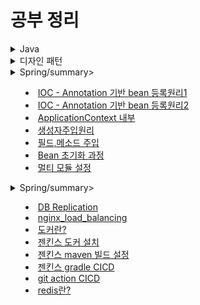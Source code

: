 # 공부 정리

<details>
<summary>Java</summary>
  
<details>
<summary>개념정리</summary>
  
+ <a href='https://github.com/zzangoobrother/study-organization/blob/main/java/%EC%A0%95%EB%A6%AC/equals%EC%99%80%20hashcode%20%EC%B0%A8%EC%9D%B4.md' target='_blank' >equals와 hashcode 차이</a>
+ <a href='https://github.com/zzangoobrother/study-organization/blob/main/java/%EC%A0%95%EB%A6%AC/%EC%98%A4%EB%B2%84%EB%A1%9C%EB%94%A9%EA%B3%BC%20%EC%98%A4%EB%B2%84%EB%9D%BC%EC%9D%B4%EB%94%A9.md' target='_blank' >오버로딩과 오버라이딩</a>
+ <a href='https://github.com/zzangoobrother/study-organization/blob/main/java/%EC%A0%95%EB%A6%AC/Primitive%ED%83%80%EC%9E%85%2C%20Reference%20%ED%83%80%EC%9E%85.md' target='_blank' >Primitive 타입과 Reference 타입</a>
+ <a href='https://github.com/zzangoobrother/study-organization/blob/main/java/%EC%A0%95%EB%A6%AC/java%20static.md' target='_blank' >static</a>
+ <a href='https://github.com/zzangoobrother/study-organization/blob/main/java/%EC%A0%95%EB%A6%AC/Enum.md' target='_blank' >Enum</a>

</details>

<details>
<summary>자료구조</summary>

+ <a href='https://github.com/zzangoobrother/study-organization/blob/main/java/%EC%9E%90%EB%A3%8C%EA%B5%AC%EC%A1%B0/ArrayList.md#arrayslist' target='_blank' >ArraysList</a>
+ <a href='https://github.com/zzangoobrother/study-organization/blob/main/java/%EC%9E%90%EB%A3%8C%EA%B5%AC%EC%A1%B0/LinkedList.md' target='_blank' >LinkedList</a>
+ <a href='https://github.com/zzangoobrother/study-organization/blob/main/java/자료구조/HashMap.md' target='_blank' >HashMap</a>
+ <a href='https://github.com/zzangoobrother/study-organization/blob/main/java/자료구조/HashSet.md' target='_blank' >HashSet</a>
+ <a href='https://github.com/zzangoobrother/study-organization/blob/main/java/자료구조/LinkedHashMap.md' target='_blank' >LinkedHashMap</a>
+ <a href='https://github.com/zzangoobrother/study-organization/blob/main/java/자료구조/TreeMap.md' target='_blank' >TreeMap</a>
+ <a href='https://github.com/zzangoobrother/study-organization/blob/main/java/자료구조/EnumMap.md' target='_blank' >EnumMap</a>
+ <a href='https://github.com/zzangoobrother/study-organization/blob/main/java/자료구조/PriorityQueue.md' target='_blank' >PriorityQueue</a>
+ <a href='https://github.com/zzangoobrother/study-organization/blob/main/java/자료구조/PriorityQueue와%20TreeMap%20비교.md' target='_blank' >PriorityQueue와 TreeMap 비교</a>

</details>

<details>
<summary>이펙티브 자바</summary>

+ <a href='https://github.com/zzangoobrother/study-organization/blob/main/java/effective%20java/1.%20item%20%EC%A0%95%EC%A0%81%20%ED%8C%A9%ED%84%B0%EB%A6%AC%20%EB%A9%94%EC%84%9C%EB%93%9C%201.md' target='_blank' >1. 생성자 대신 정적 팩터리 메서드를 고려하라</a>
+ <a href='https://github.com/zzangoobrother/study-organization/blob/main/java/effective%20java/2.%20item%20%EC%A0%95%EC%A0%81%20%ED%8C%A9%ED%84%B0%EB%A6%AC%20%EB%A9%94%EC%84%9C%EB%93%9C%202.md' target='_blank' >2. item 정적 팩터리 메서드 2</a>
+ <a href='https://github.com/zzangoobrother/study-organization/blob/main/java/effective%20java/3.%20item%20%EC%A0%95%EC%A0%81%20%ED%8C%A9%ED%84%B0%EB%A6%AC%20%EB%A9%94%EC%84%9C%EB%93%9C%20%EB%8B%A8%EC%A0%90.md' target='_blank' >3. item 정적 팩터리 메서드 단점</a>
+ <a href='https://github.com/zzangoobrother/study-organization/blob/main/java/effective%20java/4.%20item2%20%EC%83%9D%EC%84%B1%EC%9E%90%EC%97%90%20%EB%A7%A4%EA%B0%9C%EB%B3%80%EC%88%98%EA%B0%80%20%EB%A7%8E%EB%8B%A4%EB%A9%B4%20%EB%B9%8C%EB%8D%94%EB%A5%BC%20%EA%B3%A0%EB%A0%A4%ED%95%98%EB%9D%BC.md' target='_blank' >4. item2 생성자에 매개변수가 많다면 빌더를 고려하라</a>
+ <a href='https://github.com/zzangoobrother/study-organization/blob/main/java/effective%20java/5.%20item2%20%EC%83%9D%EC%84%B1%EC%9E%90%EC%97%90%20%EB%A7%A4%EA%B0%9C%EB%B3%80%EC%88%98%EA%B0%80%20%EB%A7%8E%EB%8B%A4%EB%A9%B4%20%EB%B9%8C%EB%8D%94%EB%A5%BC%20%EA%B3%A0%EB%A0%A4%ED%95%98%EB%9D%BC2.md' target='_blank' >5. item2 생성자에 매개변수가 많다면 빌더를 고려하라2</a>
+ <a href='https://github.com/zzangoobrother/study-organization/blob/main/java/effective%20java/6.%20item2%20%EC%83%9D%EC%84%B1%EC%9E%90%EC%97%90%20%EB%A7%A4%EA%B0%9C%EB%B3%80%EC%88%98%EA%B0%80%20%EB%A7%8E%EB%8B%A4%EB%A9%B4%20%EB%B9%8C%EB%8D%94%EB%A5%BC%20%EA%B3%A0%EB%A0%A4%ED%95%98%EB%9D%BC3.md' target='_blank' >6. item2 생성자에 매개변수가 많다면 빌더를 고려하라3</a>
+ <a href='https://github.com/zzangoobrother/study-organization/blob/main/java/effective%20java/7.%20item3%20%EC%83%9D%EC%84%B1%EC%9E%90%EB%82%98%20%EC%97%B4%EA%B1%B0%20%ED%83%80%EC%9E%85%EC%9C%BC%EB%A1%9C%20%EC%8B%B1%EA%B8%80%ED%84%B4%EC%9E%84%EC%9D%84%20%EB%B3%B4%EC%A6%9D%ED%95%98%EB%9D%BC.md' target='_blank' >7. item3 생성자나 열거 타입으로 싱글턴임을 보증하라</a>
+ <a href='https://github.com/zzangoobrother/study-organization/blob/main/java/effective%20java/8.%20item3%20%EC%83%9D%EC%84%B1%EC%9E%90%EB%82%98%20%EC%97%B4%EA%B1%B0%20%ED%83%80%EC%9E%85%EC%9C%BC%EB%A1%9C%20%EC%8B%B1%EA%B8%80%ED%84%B4%EC%9E%84%EC%9D%84%20%EB%B3%B4%EC%A6%9D%ED%95%98%EB%9D%BC2.md' target='_blank' >8. item3 생성자나 열거 타입으로 싱글턴임을 보증하라2</a>
+ <a href='https://github.com/zzangoobrother/study-organization/blob/main/java/effective%20java/9.%20item3%20%EC%83%9D%EC%84%B1%EC%9E%90%EB%82%98%20%EC%97%B4%EA%B1%B0%20%ED%83%80%EC%9E%85%EC%9C%BC%EB%A1%9C%20%EC%8B%B1%EA%B8%80%ED%84%B4%EC%9E%84%EC%9D%84%20%EB%B3%B4%EC%A6%9D%ED%95%98%EB%9D%BC3.md' target='_blank' >9. item3 생성자나 열거 타입으로 싱글턴임을 보증하라3</a>
+ <a href='https://github.com/zzangoobrother/study-organization/blob/main/java/effective%20java/10.%20item4%20%EC%9D%B8%EC%8A%A4%ED%84%B4%EC%8A%A4%ED%99%94%EB%A5%BC%20%EB%A7%89%EC%9C%BC%EB%A0%A4%EA%B1%B0%EB%93%A0%20private%20%EC%83%9D%EC%84%B1%EC%9E%90%EB%A5%BC%20%EC%82%AC%EC%9A%A9%ED%95%98%EB%9D%BC.md' target='_blank' >10. item4 인스턴스화를 막으려거든 private 생성자를 사용하라</a>
+ <a href='https://github.com/zzangoobrother/study-organization/blob/main/java/effective%20java/11.%20item5%20%EC%9E%90%EC%9B%90%EC%9D%84%20%EC%A7%81%EC%A0%91%20%EB%AA%85%EC%8B%9C%ED%95%98%EC%A7%80%20%EB%A7%90%EA%B3%A0%20%EC%9D%98%EC%A1%B4%20%EA%B0%9D%EC%B2%B4%20%EC%A3%BC%EC%9E%85%EC%9D%84%20%EC%82%AC%EC%9A%A9%ED%95%98%EB%9D%BC.md' target='_blank' >11. item5 자원을 직접 명시하지 말고 의존 객체 주입을 사용하라</a>

</details>

</details>


<details>
<summary>디자인 패턴</summary>

+ <a href='https://github.com/zzangoobrother/study-organization/blob/main/pattern/싱글톤%20패턴.md' target='_blank' >싱글톤 패턴</a>
+ <a href='https://github.com/zzangoobrother/study-organization/blob/main/pattern/팩토리%20패턴.md' target='_blank' >팩토리 패턴</a>
+ <a href='https://github.com/zzangoobrother/study-organization/blob/main/pattern/전략%20패턴.md' target='_blank' >전략 패턴</a>
+ <a href='https://github.com/zzangoobrother/study-organization/blob/main/pattern/옵저버%20패턴.md' target='_blank' >옵저버 패턴</a>
+ <a href='https://github.com/zzangoobrother/study-organization/blob/main/pattern/프록시%20패턴.md' target='_blank' >프록시 패턴</a>
+ <a href='https://github.com/zzangoobrother/study-organization/blob/main/pattern/템플릿%20메소드%20패턴.md' target='_blank' >템플릿 메소드 패턴</a>
+ <a href='https://github.com/zzangoobrother/study-organization/blob/main/pattern/상태%20패턴(state%20pattern).md' target='_blank' >상태 패턴(state pattern)</a>
+ <a href='https://github.com/zzangoobrother/study-organization/blob/main/pattern/반복자%20패턴(Iterator%20Pattern).md' target='_blank' >반복자 패턴 (Iterator Pattern)</a>

</details>


<details>
<summary>Spring/summary>

+ <a href='https://github.com/zzangoobrother/study-organization/blob/main/spring/core/1.%20IOC%20-%20Annotation%20기반%20bean%20등록원리1.md' target='_blank' >IOC - Annotation 기반 bean 등록원리1</a>
+ <a href='https://github.com/zzangoobrother/study-organization/blob/main/spring/core/1.%20IOC%20-%20Annotation%20기반%20bean%20등록원리2.md' target='_blank' >IOC - Annotation 기반 bean 등록원리2</a>
+ <a href='https://github.com/zzangoobrother/study-organization/blob/main/spring/core/ApplicationContext%20내부.md' target='_blank' >ApplicationContext 내부</a>
+ <a href='https://github.com/zzangoobrother/study-organization/blob/main/spring/core/생성자주입원리.md' target='_blank' >생성자주입원리</a>
+ <a href='https://github.com/zzangoobrother/study-organization/blob/main/spring/core/필드%2C메소드%20주입.md' target='_blank' >필드,메소드 주입</a>
+ <a href='https://github.com/zzangoobrother/study-organization/blob/main/spring/core/Bean%20초기화%20과정' target='_blank' >Bean 초기화 과정</a>
+ <a href='https://github.com/zzangoobrother/study-organization/blob/main/spring/multi/설정.md' target='_blank' >멀티 모듈 설정</a>

</details>


<details>
<summary>Spring/summary>

+ <a href='https://github.com/zzangoobrother/study-organization/blob/main/infra/DB%20Replication.md' target='_blank' >DB Replication</a>
+ <a href='https://github.com/zzangoobrother/study-organization/blob/main/infra/nginx_load_balancing.md' target='_blank' >nginx_load_balancing</a>
+ <a href='https://github.com/zzangoobrother/study-organization/blob/main/infra/ncloud/Docker%20%EB%9E%80%3F.md' target='_blank' >도커란?</a>
+ <a href='https://github.com/zzangoobrother/study-organization/blob/main/infra/ncloud/Jenkins%20%EC%84%A4%EC%B9%98.md' target='_blank' >젠킨스 도커 설치</a>
+ <a href='https://github.com/zzangoobrother/study-organization/blob/main/infra/ncloud/Jenkins%20Maven%20%EB%B9%8C%EB%93%9C%20%EC%84%A4%EC%A0%95.md' target='_blank' >젠킨스 maven 빌드 설정</a>
+ <a href='https://github.com/zzangoobrother/study-organization/blob/main/infra/ncloud/Jenkins%20gradle%20CICD.md' target='_blank' >젠킨스 gradle CICD</a>
+ <a href='https://github.com/zzangoobrother/study-organization/blob/main/infra/ncloud/git%20action%20cicd%20%EC%84%A4%EC%A0%95.md' target='_blank' >git action CICD</a>
+ <a href='https://github.com/zzangoobrother/study-organization/blob/main/infra/redis.md' target='_blank' >redis란?</a>

</details>
